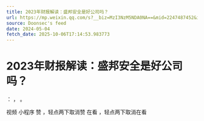 ```yaml
---
title: 2023年财报解读：盛邦安全是好公司吗？
url: https://mp.weixin.qq.com/s?__biz=MzI3NzM5NDA0NA==&mid=2247487452&idx=1&sn=cf899c3807e2d352208e9c10043cc967
source: Doonsec's feed
date: 2024-05-04
fetch_date: 2025-10-06T17:14:53.983773
---
```


# 2023年财报解读：盛邦安全是好公司吗？

：
，
。

视频
小程序
赞
，轻点两下取消赞
在看
，轻点两下取消在看